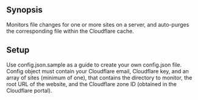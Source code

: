 ## Synopsis

Monitors file changes for one or more sites on a server, and auto-purges the corresponding file within the Cloudflare cache.

## Setup

Use config.json.sample as a guide to create your own config.json file. Config object must contain your Cloudflare email, Cloudflare key, and an array of sites (minimum of one), that contains the directory to monitor, the root URL of the website, and the Cloudflare zone ID (obtained in the Cloudflare portal).